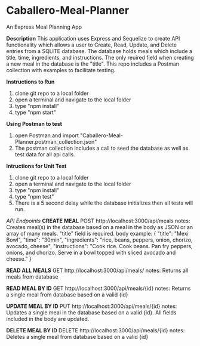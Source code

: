 # Caballero-Meal-Planner
An Express Meal Planning App

**Description**
This application uses Express and Sequelize to create API functionality which allows a user to Create, Read, Update, and Delete entries from a SQLITE database. The database holds meals which include a title, time, ingredients, and instructions. The only reuired field when creating a new meal in the database is the "title". This repo includes a Postman collection with examples to facilitate testing.

**Instructions to Run**
1. clone git repo to a local folder
2. open a terminal and navigate to the local folder
3. type "npm install"
4. type "npm start"

**Using Postman to test**
1. open Postman and import "Caballero-Meal-Planner.postman_collection.json"
2. The postman collection includes a call to seed the database as well as test data for all api calls.

**Intructions for Unit Test**
1. clone git repo to a local folder
2. open a terminal and navigate to the local folder
3. type "npm install"
4. type "npm test"
5. There is a 5 second delay while the database initializes then all tests will run.

*API Endpoints*
**CREATE MEAL**
    POST http://localhost:3000/api/meals
        notes: Creates meal(s) in the database based on a meal in the body as JSON or an array of many meals. "title" field is required.
        body example:
            {
                "title": "Mexi Bowl",
                "time": "30min",
                "ingredients": "rice, beans, peppers, onion, chorizo, avocado, cheese",
                "instructions": "Cook rice. Cook beans. Pan fry peppers, onions, and chorizo. Serve in a bowl topped with sliced avocado and cheese."
            }

**READ ALL MEALS**
    GET http://localhost:3000/api/meals/
        notes: Returns all meals from database

**READ MEAL BY ID**
    GET http://localhost:3000/api/meals/{id}
        notes: Returns a single meal from database based on a valid {id}

**UPDATE MEAL BY ID**
    PUT http://localhost:3000/api/meals/{id}
        notes: Updates a single meal in the database based on a valid {id}. All fields included in the body are updated.

**DELETE MEAL BY ID**
    DELETE http://localhost:3000/api/meals/{id}
        notes: Deletes a single meal from database based on a valid {id}
